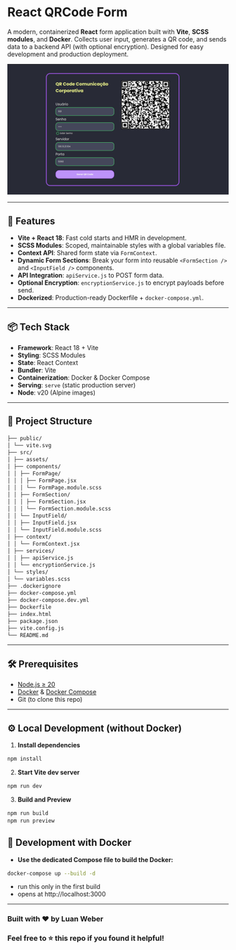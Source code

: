 # React QRCode Form

A modern, containerized **React** form application built with **Vite**, **SCSS modules**, and **Docker**. Collects user input, generates a QR code, and sends data to a backend API (with optional encryption). Designed for easy development and production deployment.

![app preview](src/assets/app-preview.png)

---

## 🚀 Features

- **Vite + React 18**: Fast cold starts and HMR in development.
- **SCSS Modules**: Scoped, maintainable styles with a global variables file.
- **Context API**: Shared form state via `FormContext`.
- **Dynamic Form Sections**: Break your form into reusable `<FormSection />` and `<InputField />` components.
- **API Integration**: `apiService.js` to POST form data.
- **Optional Encryption**: `encryptionService.js` to encrypt payloads before send.
- **Dockerized**: Production-ready Dockerfile + `docker-compose.yml`.

---

## 📦 Tech Stack

- **Framework**: React 18 + Vite
- **Styling**: SCSS Modules
- **State**: React Context
- **Bundler**: Vite
- **Containerization**: Docker & Docker Compose
- **Serving**: `serve` (static production server)
- **Node**: v20 (Alpine images)

---

## 📁 Project Structure

```
├── public/
│ └── vite.svg
├── src/
│ ├── assets/
│ ├── components/
│ │ ├── FormPage/
│ │ │ ├── FormPage.jsx
│ │ │ └── FormPage.module.scss
│ │ ├── FormSection/
│ │ │ ├── FormSection.jsx
│ │ │ └── FormSection.module.scss
│ │ └── InputField/
│ │ ├── InputField.jsx
│ │ └── InputField.module.scss
│ ├── context/
│ │ └── FormContext.jsx
│ ├── services/
│ │ ├── apiService.js
│ │ └── encryptionService.js
│ └── styles/
│ └── variables.scss
├── .dockerignore
├── docker-compose.yml
├── docker-compose.dev.yml
├── Dockerfile
├── index.html
├── package.json
├── vite.config.js
└── README.md
```
---

## 🛠️ Prerequisites

- [Node.js ≥ 20](https://nodejs.org/)
- [Docker](https://www.docker.com/) & [Docker Compose](https://docs.docker.com/compose/)
- Git (to clone this repo)

---

## ⚙️ Local Development (without Docker)

1. **Install dependencies**  
```bash
npm install
```
2. **Start Vite dev server**
```bash
npm run dev
```
3. **Build and Preview**
```bash
npm run build
npm run preview
```
## 🐳 Development with Docker
* **Use the dedicated Compose file to build the Docker:**
```bash
docker-compose up --build -d
```
* run this only in the first build
* opens at http://localhost:3000

---
### Built with ❤️ by Luan Weber 

### Feel free to ⭐️ this repo if you found it helpful!